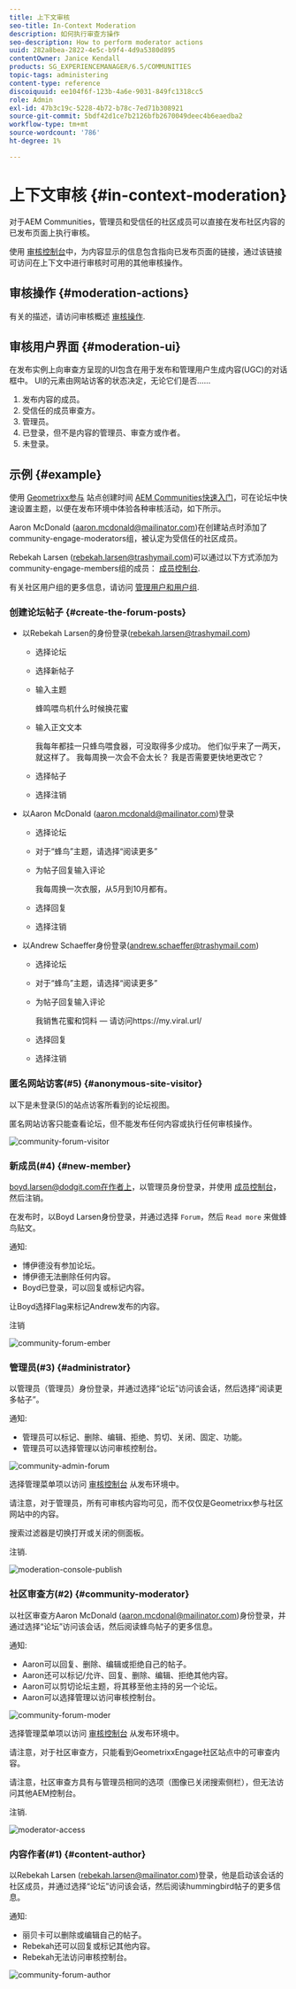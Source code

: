 ```yaml
---
title: 上下文审核
seo-title: In-Context Moderation
description: 如何执行审查方操作
seo-description: How to perform moderator actions
uuid: 282a8bea-2822-4e5c-b9f4-4d9a5380d895
contentOwner: Janice Kendall
products: SG_EXPERIENCEMANAGER/6.5/COMMUNITIES
topic-tags: administering
content-type: reference
discoiquuid: ee104f6f-123b-4a6e-9031-849fc1318cc5
role: Admin
exl-id: 47b3c19c-5228-4b72-b78c-7ed71b308921
source-git-commit: 5bdf42d1ce7b2126bfb2670049deec4b6eaedba2
workflow-type: tm+mt
source-wordcount: '786'
ht-degree: 1%

---
```


# 上下文审核 {#in-context-moderation}

对于AEM Communities，管理员和受信任的社区成员可以直接在发布社区内容的已发布页面上执行审核。

使用 [审核控制台](moderation.md)中，为内容显示的信息包含指向已发布页面的链接，通过该链接可访问在上下文中进行审核时可用的其他审核操作。

## 审核操作 {#moderation-actions}

有关的描述，请访问审核概述 [审核操作](moderate-ugc.md#moderation-actions).

## 审核用户界面 {#moderation-ui}

在发布实例上向审查方呈现的UI包含在用于发布和管理用户生成内容(UGC)的对话框中。 UI的元素由网站访客的状态决定，无论它们是否……

1. 发布内容的成员。
1. 受信任的成员审查方。
1. 管理员。
1. 已登录，但不是内容的管理员、审查方或作者。
1. 未登录。

## 示例 {#example}

使用 [Geometrixx参与](http://localhost:4503/content/sites/engage/en.html) 站点创建时间 [AEM Communities快速入门](getting-started.md)，可在论坛中快速设置主题，以便在发布环境中体验各种审核活动，如下所示。

Aaron McDonald (aaron.mcdonald@mailinator.com)在创建站点时添加了community-engage-moderators组，被认定为受信任的社区成员。

Rebekah Larsen (rebekah.larsen@trashymail.com)可以通过以下方式添加为community-engage-members组的成员： [成员控制台](members.md).

有关社区用户组的更多信息，请访问 [管理用户和用户组](users.md).

### 创建论坛帖子 {#create-the-forum-posts}

* 以Rebekah Larsen的身份登录(rebekah.larsen@trashymail.com)

   * 选择论坛
   * 选择新帖子
   * 输入主题

     蜂鸣喂鸟机什么时候换花蜜

   * 输入正文文本

     我每年都挂一只蜂鸟喂食器，可没取得多少成功。 他们似乎来了一两天，就这样了。 我每周换一次会不会太长？ 我是否需要更快地更改它？

   * 选择帖子
   * 选择注销

* 以Aaron McDonald (aaron.mcdonald@mailinator.com)登录

   * 选择论坛
   * 对于“蜂鸟”主题，请选择“阅读更多”
   * 为帖子回复输入评论

     我每周换一次衣服，从5月到10月都有。

   * 选择回复
   * 选择注销

* 以Andrew Schaeffer身份登录(andrew.schaeffer@trashymail.com)

   * 选择论坛
   * 对于“蜂鸟”主题，请选择“阅读更多”
   * 为帖子回复输入评论

     我销售花蜜和饲料 — 请访问https://my.viral.url/

   * 选择回复
   * 选择注销

### 匿名网站访客(#5) {#anonymous-site-visitor}

以下是未登录(5)的站点访客所看到的论坛视图。

匿名网站访客只能查看论坛，但不能发布任何内容或执行任何审核操作。

![community-forum-visitor](assets/community-forum-visitor.png)

### 新成员(#4) {#new-member}

boyd.larsen@dodgit.com在作者上，以管理员身份登录，并使用 [成员控制台](members.md)，然后注销。

在发布时，以Boyd Larsen身份登录，并通过选择 `Forum`，然后 `Read more` 来做蜂鸟贴文。

通知:

* 博伊德没有参加论坛。
* 博伊德无法删除任何内容。
* Boyd已登录，可以回复或标记内容。

让Boyd选择Flag来标记Andrew发布的内容。

注销

![community-forum-ember](assets/community-forum-member.png)

### 管理员(#3) {#administrator}

以管理员（管理员）身份登录，并通过选择“论坛”访问该会话，然后选择“阅读更多帖子”。

通知:

* 管理员可以标记、删除、编辑、拒绝、剪切、关闭、固定、功能。
* 管理员可以选择管理以访问审核控制台。

![community-admin-forum](assets/community-admin-forum.png)

选择管理菜单项以访问 [审核控制台](moderation.md) 从发布环境中。

请注意，对于管理员，所有可审核内容均可见，而不仅仅是Geometrixx参与社区网站中的内容。

搜索过滤器是切换打开或关闭的侧面板。

注销.

![moderation-console-publish](assets/moderation-console-publish.png)

### 社区审查方(#2) {#community-moderator}

以社区审查方Aaron McDonald (aaron.mcdonal@mailinator.com)身份登录，并通过选择“论坛”访问该会话，然后阅读蜂鸟帖子的更多信息。

通知:

* Aaron可以回复、删除、编辑或拒绝自己的帖子。
* Aaron还可以标记/允许、回复、删除、编辑、拒绝其他内容。
* Aaron可以剪切论坛主题，将其移至他主持的另一个论坛。
* Aaron可以选择管理以访问审核控制台。

![community-forum-moder](assets/community-forum-moderator.png)

选择管理菜单项以访问 [审核控制台](moderation.md) 从发布环境中。

请注意，对于社区审查方，只能看到GeometrixxEngage社区站点中的可审查内容。

请注意，社区审查方具有与管理员相同的选项（图像已关闭搜索侧栏），但无法访问其他AEM控制台。

注销.

![moderator-access](assets/moderator-access.png)

### 内容作者(#1) {#content-author}

以Rebekah Larsen (rebekah.larsen@mailinator.com)登录，他是启动该会话的社区成员，并通过选择“论坛”访问该会话，然后阅读hummingbird帖子的更多信息。

通知:

* 丽贝卡可以删除或编辑自己的帖子。
* Rebekah还可以回复或标记其他内容。
* Rebekah无法访问审核控制台。

![community-forum-author](assets/community-forum-author.png)
